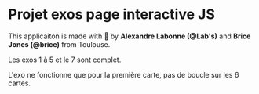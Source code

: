 # Projet exos page interactive JS

This applicaiton is made with :purple_heart: by **Alexandre Labonne (@Lab's)** and **Brice Jones (@brice)** from Toulouse.

Les exos 1 à 5 et le 7 sont complet.

L'exo ne fonctionne que pour la première carte, pas de boucle sur les 6 cartes.